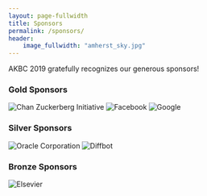 ```yaml
---
layout: page-fullwidth
title: Sponsors
permalink: /sponsors/
header:
    image_fullwidth: "amherst_sky.jpg"
---
```


AKBC 2019 gratefully recognizes our generous sponsors!

### Gold Sponsors
<img style="display:inline" src="{{ site.baseurl }}/images/sponsors/cz-foundation/PNG/cz-cropped.png" alt="Chan Zuckerberg Initiative" style="width: 30%">
<img style="display:inline" src="{{ site.baseurl }}/images/sponsors/facebook-cropped.png" alt="Facebook" style="width: 30%">
<img style="display:inline" src="{{ site.baseurl }}/images/sponsors/google2.0.0.jpg" alt="Google" style="width: 30%">

### Silver Sponsors
<img style="display:inline" src="{{ site.baseurl }}/images/sponsors/oracle-cropped.png" alt="Oracle Corporation" style="width: 30%">
<img style="display:inline" src="{{ site.baseurl }}/images/sponsors/diffbot-vertical-light-background@2x.png" alt="Diffbot" style="width: 30%">

### Bronze Sponsors
<img style="display:inline" src="{{ site.baseurl }}/images/sponsors/elsevier.jpeg" alt="Elsevier" style="width: 30%">
